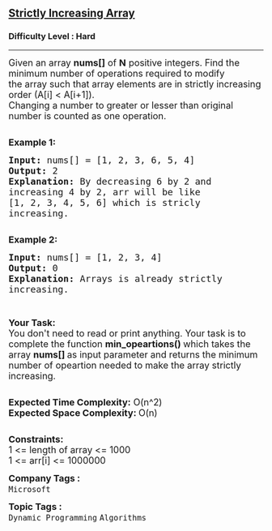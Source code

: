 <h2><a href="https://www.geeksforgeeks.org/problems/convert-to-strictly-increasing-array3351/1?page=6&difficulty=Hard&sortBy=submissions">Strictly Increasing Array</a></h2><h3>Difficulty Level : Hard</h3><hr><div class="problems_problem_content__Xm_eO"><p><span style="font-size:18px">Given an array <strong>nums[]</strong>&nbsp;of <strong>N</strong> positive integers. Find the minimum number of operations required to modify the&nbsp;array such&nbsp;that array elements are in&nbsp;strictly increasing order (A[i] &lt; A[i+1]).<br>
Changing&nbsp;a number to greater or lesser than original number is counted as one operation.</span></p>

<p><br>
<span style="font-size:18px"><strong>Example 1:</strong></span></p>

<pre><span style="font-size:18px"><strong>Input: </strong>nums[] = [1, 2, 3, 6, 5, 4]
<strong>Output: </strong>2
<strong>Explanation: </strong>By decreasing 6 by 2 and
increasing 4 by 2, arr will be like
[1, 2, 3, 4, 5, 6] which is stricly </span>
<span style="font-size:18px">increasing.</span>
</pre>

<p><br>
<span style="font-size:18px"><strong>Example 2:</strong></span></p>

<pre><span style="font-size:18px"><strong>Input:</strong>&nbsp;nums[] = [1, 2, 3, 4]
<strong>Output: </strong>0</span>
<span style="font-size:18px"><strong>Explanation: </strong>Arrays is already strictly
increasing.</span>
</pre>

<p>&nbsp;</p>

<p><span style="font-size:18px"><strong>Your Task:</strong><br>
You don't need to read or print anything. Your task is to complete the function&nbsp;<strong>min_opeartions()&nbsp;</strong>which takes the array <strong>nums[] </strong>as input parameter and returns the minimum number of opeartion needed to make the array strictly increasing.</span><br>
&nbsp;</p>

<p><span style="font-size:18px"><strong>Expected Time Complexity:</strong>&nbsp;O(n^2)</span><br>
<span style="font-size:18px"><strong>Expected Space Complexity:&nbsp;</strong>O(n)</span><br>
&nbsp;</p>

<p><span style="font-size:18px"><strong>Constraints:&nbsp;</strong><br>
1 &lt;= length of array &lt;= 1000<br>
1 &lt;= arr[i] &lt;= 1000000</span></p>
</div><p><span style=font-size:18px><strong>Company Tags : </strong><br><code>Microsoft</code>&nbsp;<br><p><span style=font-size:18px><strong>Topic Tags : </strong><br><code>Dynamic Programming</code>&nbsp;<code>Algorithms</code>&nbsp;